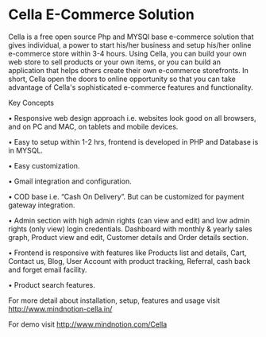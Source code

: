 # Cella E-Commerce Solution

Cella is a free open source Php and MYSQl  base e-commerce solution that gives individual, a power to start his/her business and setup his/her online  e-commerce store within 3-4 hours. Using Cella, you can build your own web store to sell products or your own items, or you can build an application that helps others create their own e-commerce storefronts. In short, Cella open the doors to online opportunity so that you can take advantage of Cella's sophisticated e-commerce features and functionality. 


Key Concepts

•	Responsive web design approach i.e. websites look good on all browsers, and on PC and MAC, on tablets and mobile devices.

•	Easy to setup within 1-2 hrs, frontend is developed in PHP and Database is in MYSQL.

•	Easy customization.

•	Gmail integration and configuration.

•	COD base i.e. “Cash On Delivery”. But can be customized for payment gateway integration.

•	Admin section with high admin rights (can view and edit) and low admin rights (only view) login credentials. Dashboard with monthly & yearly sales graph, Product view and edit, Customer details and Order details section.

•	Frontend is responsive with features like Products list and details, Cart, Contact us, Blog, User Account with product tracking, Referral, cash back and forget email facility.

•	Product search features.

For more detail about installation, setup, features and usage visit 
http://www.mindnotion-cella.in/

For demo visit
http://www.mindnotion.com/Cella

